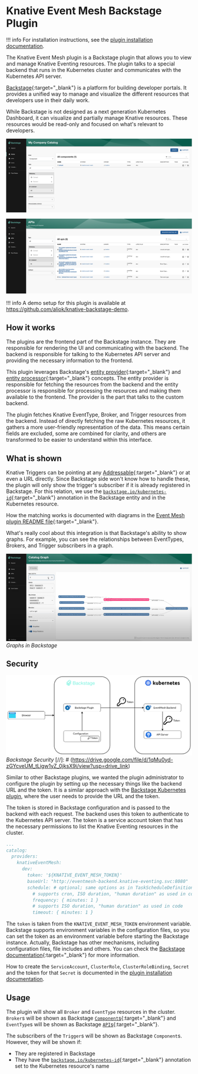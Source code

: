 # Knative Event Mesh Backstage Plugin

!!! info
    For installation instructions, see the [plugin installation documentation](../../../install/installing-backstage-plugins).

The Knative Event Mesh plugin is a Backstage plugin that allows you to view and manage Knative Eventing resources. The 
plugin talks to a special backend that runs in the Kubernetes cluster and communicates with the Kubernetes API server.

[Backstage](https://backstage.io/){:target="_blank"} is a platform for building developer portals.
It provides a unified way to manage and visualize the different resources that developers use in their daily work.

While Backstage is not designed as a next generation Kubernetes Dashboard, it can visualize and partially manage Knative
resources. These resources would be read-only and focused on what's relevant to developers.

![Event Mesh plugin](./images/event-mesh-plugin-components-view.png)

![Event Mesh plugin](./images/event-mesh-plugin-apis-view.png)

!!! info
    A demo setup for this plugin is available at <https://github.com/aliok/knative-backstage-demo>.

## How it works

The plugins are the frontend part of the Backstage instance. They are responsible for rendering the UI and communicating
with the backend. The backend is responsible for talking to the Kubernetes API server and providing the necessary 
information to the frontend.

This plugin leverages Backstage's [entity provider](https://backstage.io/docs/features/software-catalog/external-integrations/#custom-entity-providers){:target="_blank"} and [entity processor](https://backstage.io/docs/features/software-catalog/external-integrations/#custom-processors){:target="_blank"} 
concepts. The entity provider is responsible for fetching the resources from the backend and the entity processor is 
responsible for processing the resources and making them available to the frontend. 
The provider is the part that talks to the custom backend.

The plugin fetches Knative EventType, Broker, and Trigger resources from the backend. Instead of directly fetching the 
raw Kubernetes resources, it gathers a more user-friendly representation of the data. This means certain fields are 
excluded, some are combined for clarity, and others are transformed to be easier to understand within this interface.

## What is shown

Knative Triggers can be pointing at any [Addressable](https://knative.dev/docs/concepts/duck-typing/#addressable){:target="_blank"} or at even a URL directly. Since Backstage
side won't know how to handle these, the plugin will only show the trigger's subscriber if it is already registered in 
Backstage. For this relation, we use the [`backstage.io/kubernetes-id`](https://backstage.io/docs/features/kubernetes/configuration#surfacing-your-kubernetes-components-as-part-of-an-entity){:target="_blank"} 
annotation in the Backstage entity and in the Kubernetes resource.

How the matching works is documented with diagrams in the [Event Mesh plugin README file](https://github.com/knative-extensions/backstage-plugins?tab=readme-ov-file#event-mesh-plugin-1){:target="_blank"}.

What's really cool about this integration is that Backstage's ability to show graphs. For example, you can see 
the relationships between EventTypes, Brokers, and Trigger subscribers in a graph.

![](./images/event-mesh-plugin-graph.png)
*Graphs in Backstage*

## Security

![](./images/knative-backstage-security.png)
*Backstage Security*
[//]: # (https://drive.google.com/file/d/1qMu0yd-zGYcveUM_tLigw1yZ_0jksX9i/view?usp=drive_link)

Similar to other Backstage plugins, we wanted the plugin administrator to configure the plugin by setting up the 
necessary things like the backend URL and the token. It is a similar approach with the 
[Backstage Kubernetes plugin](https://backstage.io/docs/features/kubernetes/configuration#configuring-kubernetes-clusters), where the user needs to provide the URL and the token.

The token is stored in Backstage configuration and is passed to the backend with each request.
The backend uses this token to authenticate to the Kubernetes API server. 
The token is a service account token that has the necessary permissions to list the Knative Eventing 
resources in the cluster.

```yaml
...
catalog:
  providers:
    knativeEventMesh:
      dev:
        token: '${KNATIVE_EVENT_MESH_TOKEN}'
        baseUrl: "http://eventmesh-backend.knative-eventing.svc:8080"
        schedule: # optional; same options as in TaskScheduleDefinition
          # supports cron, ISO duration, "human duration" as used in code
          frequency: { minutes: 1 }
          # supports ISO duration, "human duration" as used in code
          timeout: { minutes: 1 }
```

The `token` is taken from the `KNATIVE_EVENT_MESH_TOKEN` environment variable. Backstage supports environment variables
in the configuration files, so you can set the token as an environment variable before starting the Backstage instance.
Actually, Backstage has other mechanisms, including configuration files, file includes and others. 
You can check the [Backstage documentation](https://backstage.io/docs/conf/writing/){:target="_blank"} for more information.

How to create the `ServiceAccount`, `ClusterRole`, `ClusterRoleBinding`, `Secret` and the token for that `Secret` is documented in 
the [plugin installation documentation](../../../install/installing-backstage-plugins).

## Usage

The plugin will show all `Broker` and `EventType` resources in the cluster. `Broker`s will be shown as Backstage
[`Component`s](https://backstage.io/docs/features/software-catalog/system-model#component){:target="_blank"} 
and `EventType`s will be shown as Backstage [`API`s](https://backstage.io/docs/features/software-catalog/system-model#api){:target="_blank"}.

The subscribers of the `Trigger`s will be shown as Backstage `Component`s. However, they will be shown if:

- They are registered in Backstage
- They have the [`backstage.io/kubernetes-id`](https://backstage.io/docs/features/kubernetes/configuration#surfacing-your-kubernetes-components-as-part-of-an-entity){:target="_blank"} annotation set to the Kubernetes resource's name
